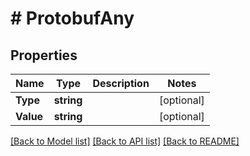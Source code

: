 # # ProtobufAny


## Properties 


Name | Type | Description | Notes
------------ | ------------- | ------------- | -------------
**Type**| **string** |   | [optional]
**Value**| **string** |   | [optional]


[[Back to Model list]](../../README.md#models) [[Back to API list]](../../README.md#endpoints) [[Back to README]](../../README.md)

